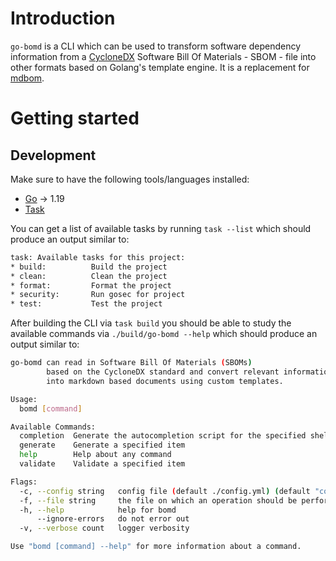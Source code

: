 # Introduction

`go-bomd` is a CLI which can be used to transform software dependency
information from a [CycloneDX](https://cyclonedx.org) Software Bill Of 
Materials - SBOM - file into other formats based on Golang's template
engine. It is a replacement for [mdbom](https://github.com/HaRo87/mdbom).

# Getting started

## Development

Make sure to have the following tools/languages installed:

- [Go](https://go.dev/dl/) -> 1.19
- [Task](https://taskfile.dev)

You can get a list of available tasks by running `task --list`
which should produce an output similar to:

```bash
task: Available tasks for this project:
* build:          Build the project
* clean:          Clean the project
* format:         Format the project
* security:       Run gosec for project
* test:           Test the project
```

After building the CLI via `task build` you should be able to
study the available commands via `./build/go-bomd --help` which
should produce an output similar to:

```bash
go-bomd can read in Software Bill Of Materials (SBOMs)
        based on the CycloneDX standard and convert relevant information
        into markdown based documents using custom templates.

Usage:
  bomd [command]

Available Commands:
  completion  Generate the autocompletion script for the specified shell
  generate    Generate a specified item
  help        Help about any command
  validate    Validate a specified item

Flags:
  -c, --config string   config file (default ./config.yml) (default "config.yml")
  -f, --file string     the file on which an operation should be performed
  -h, --help            help for bomd
      --ignore-errors   do not error out
  -v, --verbose count   logger verbosity

Use "bomd [command] --help" for more information about a command.
```
